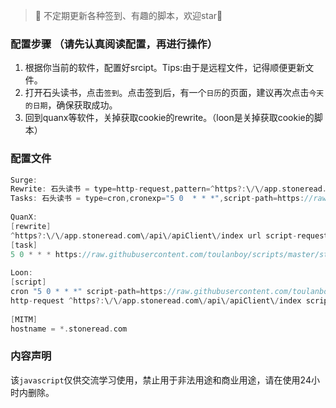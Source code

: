 > 📌 不定期更新各种签到、有趣的脚本，欢迎star🌟

### 配置步骤 （请先认真阅读配置，再进行操作）
 1. 根据你当前的软件，配置好srcipt。Tips:由于是远程文件，记得顺便更新文件。
 2. 打开石头读书，点击`签到`。点击签到后，有一个`日历`的页面，建议再次点击`今天的日期`，确保获取成功。
 3. 回到quanx等软件，关掉获取cookie的rewrite。（loon是关掉获取cookie的脚本）



### 配置文件
```c
Surge:
Rewrite: 石头读书 = type=http-request,pattern=^https?:\/\/app.stoneread.com\/api\/apiClient\/index,script-path=https://raw.githubusercontent.com/toulanboy/scripts/master/stoneread/stoneread.js,requires-body=true
Tasks: 石头读书 = type=cron,cronexp="5 0  * * *",script-path=https://raw.githubusercontent.com/toulanboy/scripts/master/stoneread/stoneread.js,wake-system=true,timeout=600
  
QuanX:
[rewrite]
^https?:\/\/app.stoneread.com\/api\/apiClient\/index url script-request-body https://raw.githubusercontent.com/toulanboy/scripts/master/stoneread/stoneread.js
[task]
5 0 * * * https://raw.githubusercontent.com/toulanboy/scripts/master/stoneread/stoneread.js, img-url=https://raw.githubusercontent.com/Orz-3/task/master/stone.png, tag=石头读书
  
Loon:
[script]
cron "5 0 * * *" script-path=https://raw.githubusercontent.com/toulanboy/scripts/master/stoneread/stoneread.js, timeout=600, tag=石头读书
http-request ^https?:\/\/app.stoneread.com\/api\/apiClient\/index script-path=https://raw.githubusercontent.com/toulanboy/scripts/master/stoneread/stoneread.js,requires-body=true, tag=石头读书cookie获取
 
[MITM]
hostname = *.stoneread.com
```

### 内容声明

该`javascript`仅供交流学习使用，禁止用于非法用途和商业用途，请在使用24小时内删除。



